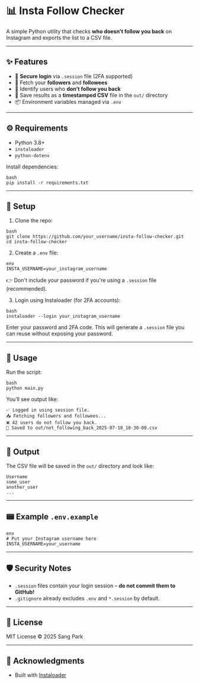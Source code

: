 # 📊 Insta Follow Checker

A simple Python utility that checks **who doesn't follow you back** on Instagram and exports the list to a CSV file.

---

## ✨ Features

* 🔐 **Secure login** via `.session` file (2FA supported)
* 📅 Fetch your **followers** and **followees**
* 📁 Identify users who **don’t follow you back**
* 📄 Save results as a **timestamped CSV** file in the `out/` directory
* 📦 Environment variables managed via `.env`

---

## ⚙️ Requirements

* Python 3.8+
* `instaloader`
* `python-dotenv`

Install dependencies:

```
bash
pip install -r requirements.txt
```

---

## 🔐 Setup

1. Clone the repo:

```
bash
git clone https://github.com/your_username/insta-follow-checker.git
cd insta-follow-checker
```

2. Create a `.env` file:

```
env
INSTA_USERNAME=your_instagram_username
```

👉 Don't include your password if you're using a `.session` file (recommended).

3. Login using Instaloader (for 2FA accounts):

```
bash
instaloader --login your_instagram_username
```

Enter your password and 2FA code. This will generate a `.session` file you can reuse without exposing your password.

---

## 🚀 Usage

Run the script:

```
bash
python main.py
```

You’ll see output like:

```
✅ Logged in using session file.
📥 Fetching followers and followees...
❌ 42 users do not follow you back.
📄 Saved to out/not_following_back_2025-07-18_10-30-00.csv
```

---

## 📁 Output

The CSV file will be saved in the `out/` directory and look like:

```
Username
some_user
another_user
...
```

---

## 📟 Example `.env.example`

```
env
# Put your Instagram username here
INSTA_USERNAME=your_username
```

---

## 🛡️ Security Notes

* `.session` files contain your login session – **do not commit them to GitHub!**
* `.gitignore` already excludes `.env` and `*.session` by default.

---

## 🪪 License

MIT License © 2025 Sang Park

---

## 🙌 Acknowledgments

* Built with [Instaloader](https://instaloader.github.io/)
